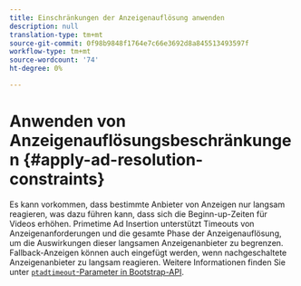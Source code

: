 ```yaml
---
title: Einschränkungen der Anzeigenauflösung anwenden
description: null
translation-type: tm+mt
source-git-commit: 0f98b9848f1764e7c66e3692d8a845513493597f
workflow-type: tm+mt
source-wordcount: '74'
ht-degree: 0%

---
```



# Anwenden von Anzeigenauflösungsbeschränkungen {#apply-ad-resolution-constraints}

Es kann vorkommen, dass bestimmte Anbieter von Anzeigen nur langsam reagieren, was dazu führen kann, dass sich die Beginn-up-Zeiten für Videos erhöhen. Primetime Ad Insertion unterstützt Timeouts von Anzeigenanforderungen und die gesamte Phase der Anzeigenauflösung, um die Auswirkungen dieser langsamen Anzeigenanbieter zu begrenzen.  Fallback-Anzeigen können auch eingefügt werden, wenn nachgeschaltete Anzeigenanbieter zu langsam reagieren.  Weitere Informationen finden Sie unter [`ptadtimeout`-Parameter in Bootstrap-API](/help/primetime-ad-insertion/technical-reference/bootstrap-api.md).
